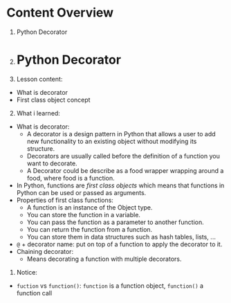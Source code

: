 # Content Overview
1. Python Decorator
2. # Python Decorator
1. Lesson content:
  - What is decorator
  - First class object concept
2. What i learned:
  - What is decorator:
    - A decorator is a design pattern in Python that allows a user to add new functionality to an existing object without modifying its structure.
    - Decorators are usually called before the definition of a function you want to decorate.
    - A Decorator could be describe as a food wrapper wrapping around a food, where food is a function.
  - In Python, functions are *first class objects* which means that functions in Python can be used or passed as arguments.
  - Properties of first class functions:
    -  A function is an instance of the Object type.
    -  You can store the function in a variable.
    -  You can pass the function as a parameter to another function.
    -  You can return the function from a function.
    -  You can store them in data structures such as hash tables, lists, ...
  - `@` + decorator name: put on top of a function to apply the decorator to it.
  - Chaining decorator:
    - Means decorating a function with multiple decorators.
1. Notice:
  - `fuction` vs `function()`: `function` is a function object, `function()` a function call